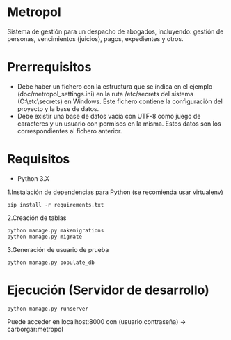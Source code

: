 # Metropol
Sistema de gestión para un despacho de abogados, incluyendo: gestión de personas, vencimientos (juicios), pagos, expedientes y otros. 

# Prerrequisitos
* Debe haber un fichero con la estructura que se indica en el ejemplo (doc/metropol_settings.ini) en la ruta /etc/secrets del sistema (C:\etc\secrets) en Windows. Este fichero contiene la configuración del proyecto y la base de datos.
* Debe existir una base de datos vacía con UTF-8 como juego de caracteres y un usuario con permisos en la misma. Estos datos son los correspondientes al fichero anterior.

# Requisitos
* Python 3.X

1.Instalación de dependencias para Python (se recomienda usar virtualenv)
```
pip install -r requirements.txt
```

2.Creación de tablas
```
python manage.py makemigrations
python manage.py migrate
```

3.Generación de usuario de prueba
```
python manage.py populate_db
```

# Ejecución (Servidor de desarrollo)
```
python manage.py runserver
```

Puede acceder en localhost:8000 con (usuario:contraseña) -> carborgar:metropol
